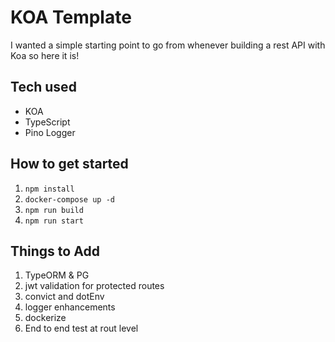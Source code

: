 # KOA Template

I wanted a simple starting point to go from whenever building a rest API with Koa so here it is!

## Tech used

-   KOA
-   TypeScript
-   Pino Logger

## How to get started

1. `npm install`
2. `docker-compose up -d`
3. `npm run build`
4. `npm run start`

## Things to Add

1. TypeORM & PG
2. jwt validation for protected routes
3. convict and dotEnv
4. logger enhancements
5. dockerize
6. End to end test at rout level
